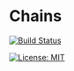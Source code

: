 # Chains

[![Build Status](https://travis-ci.com/j-kutz/Chains.svg?branch=master)](https://travis-ci.com/j-kutz/Chains)

[![License: MIT](https://img.shields.io/badge/License-MIT-brightgreen.svg)](https://opensource.org/licenses/MIT)
